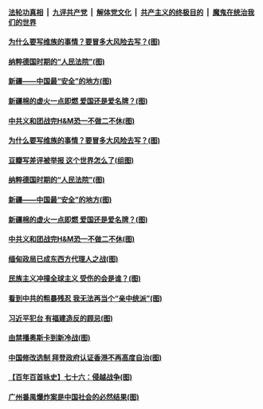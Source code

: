 ####  [法轮功真相](../../../../basic/blob/master/README.md?t=04031301) &nbsp;|&nbsp; [九评共产党](../../../../9ping.md/blob/master/README.md?t=04031301) &nbsp;|&nbsp; [解体党文化](../../../../jtdwh.md/blob/master/README.md?t=04031301)  &nbsp;|&nbsp; [共产主义的终极目的](../../../../gczydzjmd.md/blob/master/README.md?t=04031301) &nbsp;|&nbsp; [魔鬼在统治我们的世界](../../../../mgztzwmdsj.md/blob/master/README.md?t=04031301) 

#### [为什么要写维族的事情？要冒多大风险去写？(图)](../pages/p4/967572.md?t=04031301) 

#### [纳粹德国时期的“人民法院”(图)](../pages/p4/967575.md?t=04031301) 

#### [新疆——中国最“安全”的地方(图)](../pages/p4/967571.md?t=04031301) 


#### [新疆棉的虚火一点即燃 爱国还是爱名牌？(图)](../pages/p4/967499.md?t=04031301) 

#### [中共义和团战完H&amp;M恐一不做二不休(图)](../pages/p4/967490.md?t=04031301) 

#### [为什么要写维族的事情？要冒多大风险去写？(图)](../pages/p4/967572.md?t=04031301) 

#### [豆瓣写差评被举报 这个世界怎么了(组图)](../pages/p4/967577.md?t=04031301) 

#### [纳粹德国时期的“人民法院”(图)](../pages/p4/967575.md?t=04031301) 

#### [新疆——中国最“安全”的地方(图)](../pages/p4/967571.md?t=04031301) 



#### [新疆棉的虚火一点即燃 爱国还是爱名牌？(图)](../pages/p4/967499.md?t=04031301) 

#### [中共义和团战完H&amp;M恐一不做二不休(图)](../pages/p4/967490.md?t=04031301) 

#### [缅甸政局已成东西方代理人之战(图)](../pages/p4/967487.md?t=04031301) 

#### [民族主义冲撞全球主义 受伤的会是谁？(图)](../pages/p4/967496.md?t=04031301) 


#### [看到中共的粗暴残忍 我无法再当个“亲中统派”(图)](../pages/p4/967404.md?t=04031301) 

#### [习近平犯台 有福建造反的顾忌(图)](../pages/p4/967401.md?t=04031301) 

#### [由禁播奥斯卡到新冷战(图)](../pages/p4/967399.md?t=04031301) 

#### [中国修改选制 拜登政府认证香港不再高度自治(图)](../pages/p4/967396.md?t=04031301) 


#### [【百年百首咏史】七十六：侵越战争(图)](../pages/p4/967323.md?t=04031301) 


#### [广州番禺爆炸案是中国社会的必然结果(图)](../pages/p4/967292.md?t=04031301) 


